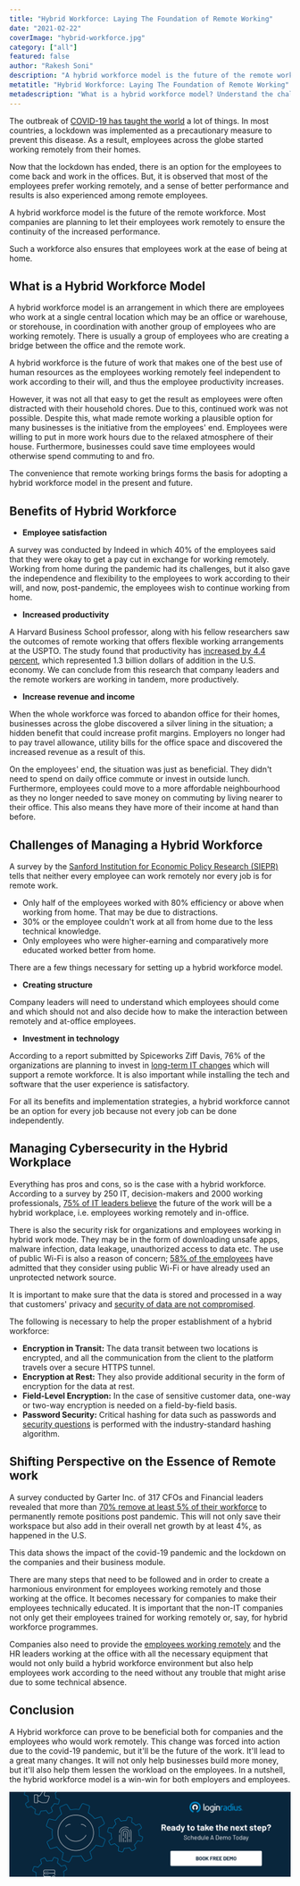 ```yaml
---
title: "Hybrid Workforce: Laying The Foundation of Remote Working"
date: "2021-02-22"
coverImage: "hybrid-workforce.jpg"
category: ["all"]
featured: false
author: "Rakesh Soni"
description: "A hybrid workforce model is the future of the remote workforce. Most companies are planning to let their employees work remotely to ensure the continuity of the increased performance. Employees were willing to put in more work hours due to the relaxed atmosphere of their home."
metatitle: "Hybrid Workforce: Laying The Foundation of Remote Working"
metadescription: "What is a hybrid workforce model? Understand the challenges and benefits of managing a hybrid workforce and how to make remote working a success."
---
```


The outbreak of [COVID-19 has taught the world](https://www.loginradius.com/blog/identity/2020/05/cyber-threats-business-risk-covid-19/) a lot of things. In most countries, a lockdown was implemented as a precautionary measure to prevent this disease. As a result, employees across the globe started working remotely from their homes. 

Now that the lockdown has ended, there is an option for the employees to come back and work in the offices. But, it is observed that most of the employees prefer working remotely, and a sense of better performance and results is also experienced among remote employees.

A hybrid workforce model is the future of the remote workforce. Most companies are planning to let their employees work remotely to ensure the continuity of the increased performance. 

Such a workforce also ensures that employees work at the ease of being at home.


## What is a Hybrid Workforce Model

A hybrid workforce model is an arrangement in which there are employees who work at a single central location which may be an office or warehouse, or storehouse, in coordination with another group of employees who are working remotely. There is usually a group of employees who are creating a bridge between the office and the remote work. 

A hybrid workforce is the future of work that makes one of the best use of human resources as the employees working remotely feel independent to work according to their will, and thus the employee productivity increases. 

However, it was not all that easy to get the result as employees were often distracted with their household chores. Due to this, continued work was not possible. Despite this, what made remote working a plausible option for many businesses is the initiative from the employees' end. Employees were willing to put in more work hours due to the relaxed atmosphere of their house. Furthermore, businesses could save time employees would otherwise spend commuting to and fro. 

The convenience that remote working brings forms the basis for adopting a hybrid workforce model in the present and future.


## Benefits of Hybrid Workforce



*   **Employee satisfaction** 

A survey was conducted by Indeed in which 40% of the employees said that they were okay to get a pay cut in exchange for working remotely. Working from home during the pandemic had its challenges, but it also gave the independence and flexibility to the employees to work according to their will, and now, post-pandemic, the employees wish to continue working from home. 



*   **Increased productivity**

A Harvard Business School professor, along with his fellow researchers saw the outcomes of remote working that offers flexible working arrangements at the USPTO. The study found that productivity has [increased by 4.4 percent](https://hbswk.hbs.edu/item/how-companies-benefit-when-employees-work-remotely), which represented 1.3 billion dollars of addition in the U.S. economy. We can conclude from this research that company leaders and the remote workers are working in tandem, more productively.



*   **Increase revenue and income**

When the whole workforce was forced to abandon office for their homes, businesses across the globe discovered a silver lining in the situation; a hidden benefit that could increase profit margins. Employers no longer had to pay travel allowance, utility bills for the office space and discovered the increased revenue as a result of this. 

On the employees' end, the situation was just as beneficial. They didn't need to spend on daily office commute or invest in outside lunch. Furthermore, employees could move to a more affordable neighbourhood as they no longer needed to save money on commuting by living nearer to their office. This also means they have more of their income at hand than before. 


## Challenges of Managing a Hybrid Workforce

A survey by the [Sanford Institution for Economic Policy Research (SIEPR)](https://siepr.stanford.edu/research/publications/how-working-home-works-out) tells that neither every employee can work remotely nor every job is for remote work.



*   Only half of the employees worked with 80% efficiency or above when working from home. That may be due to distractions. 
*   30% or the employee couldn't work at all from home due to the less technical knowledge.
*   Only employees who were higher-earning and comparatively more educated worked better from home.

There are a few things necessary for setting up a hybrid workforce model.



*   **Creating structure**

Company leaders will need to understand which employees should come and which should not and also decide how to make the interaction between remotely and at-office employees.



*   **Investment in technology**

According to a report submitted by Spiceworks Ziff Davis, 76% of the organizations are planning to invest in [long-term IT changes](https://www.forbes.com/sites/paulmcdonald/2020/12/16/laying-the-foundation-for-a-successful-hybrid-workforce/?sh=48b526ac1e5c) which will support a remote workforce. It is also important while installing the tech and software that the user experience is satisfactory. 

For all its benefits and implementation strategies, a hybrid workforce cannot be an option for every job because not every job can be done independently. 


## Managing Cybersecurity in the Hybrid Workplace

Everything has pros and cons, so is the case with a hybrid workforce. According to a survey by 250 IT, decision-makers and 2000 working professionals[,](https://www.techrepublic.com/article/how-to-handle-security-risks-in-a-hybrid-work-environment/) [75% of IT leaders believe](https://www.techrepublic.com/article/how-to-handle-security-risks-in-a-hybrid-work-environment/) the future of the work will be a hybrid workplace, i.e. employees working remotely and in-office.

There is also the security risk for organizations and employees working in hybrid work mode. They may be in the form of downloading unsafe apps, malware infection, data leakage, unauthorized access to data etc. The use of public Wi-Fi is also a reason of concern; [58% of the employees](https://www.techrepublic.com/article/how-to-handle-security-risks-in-a-hybrid-work-environment/) have admitted that they consider using public Wi-Fi or have already used an unprotected network source.

It is important to make sure that the data is stored and processed in a way that customers' privacy and [security of data are not compromised](https://www.loginradius.com/blog/identity/2020/06/consumer-data-privacy-security/). 

The following is necessary to help the proper establishment of a hybrid workforce:



*   **Encryption in Transit:** The data transit between two locations is encrypted, and all the communication from the client to the platform travels over a secure HTTPS tunnel.
*   **Encryption at Rest:** They also provide additional security in the form of encryption for the data at rest.
*   **Field-Level Encryption:** In the case of sensitive customer data, one-way or two-way encryption is needed on a field-by-field basis.
*   **Password Security:** Critical hashing for data such as passwords and [security questions](https://www.loginradius.com/blog/identity/2019/01/best-practices-choosing-good-security-questions/#:~:text=Team%20LoginRadius&text=Security%20questions%20are%20an%20alternative,an%20unfamiliar%20device%20or%20location.) is performed with the industry-standard hashing algorithm.


## Shifting Perspective on the Essence of Remote work

A survey conducted by Garter Inc. of 317 CFOs and Financial leaders revealed that more than [70% remove at least 5% of their workforce](https://en.wikipedia.org/wiki/Vitality_curve) to permanently remote positions post pandemic. This will not only save their workspace but also add in their overall net growth by at least 4%, as happened in the U.S. 

This data shows the impact of the covid-19 pandemic and the lockdown on the companies and their business module. 

There are many steps that need to be followed and in order to create a harmonious environment for employees working remotely and those working at the office. It becomes necessary for companies to make their employees technically educated. It is important that the non-IT companies not only get their employees trained for working remotely or, say, for hybrid workforce programmes. 

Companies also need to provide the [employees working remotely](https://www.loginradius.com/blog/fuel/2021/02/tips-managing-remote-team/) and the HR leaders working at the office with all the necessary equipment that would not only build a hybrid workforce environment but also help employees work according to the need without any trouble that might arise due to some technical absence.


## Conclusion

A Hybrid workforce can prove to be beneficial both for companies and the employees who would work remotely. This change was forced into action due to the covid-19 pandemic, but it'll be the future of the work. It'll lead to a great many changes. It will not only help businesses build more money, but it'll also help them lessen the workload on the employees. In a nutshell, the hybrid workforce model is a win-win for both employers and employees. 

[![book-a-demo-loginradius](../../assets/book-a-demo-loginradius.png)](https://www.loginradius.com/book-a-demo/)
